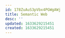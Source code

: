 ```yaml
---
id: 178ZuAuS3pVbx4PGWgAWj
title: Semantic Web
desc: ''
updated: 1633629215451
created: 1633629215451
---
```



